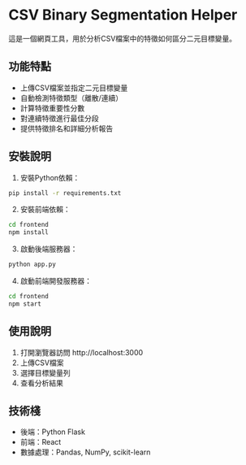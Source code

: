 # CSV Binary Segmentation Helper

這是一個網頁工具，用於分析CSV檔案中的特徵如何區分二元目標變量。

## 功能特點

- 上傳CSV檔案並指定二元目標變量
- 自動檢測特徵類型（離散/連續）
- 計算特徵重要性分數
- 對連續特徵進行最佳分段
- 提供特徵排名和詳細分析報告

## 安裝說明

1. 安裝Python依賴：
```bash
pip install -r requirements.txt
```

2. 安裝前端依賴：
```bash
cd frontend
npm install
```

3. 啟動後端服務器：
```bash
python app.py
```

4. 啟動前端開發服務器：
```bash
cd frontend
npm start
```

## 使用說明

1. 打開瀏覽器訪問 http://localhost:3000
2. 上傳CSV檔案
3. 選擇目標變量列
4. 查看分析結果

## 技術棧

- 後端：Python Flask
- 前端：React
- 數據處理：Pandas, NumPy, scikit-learn